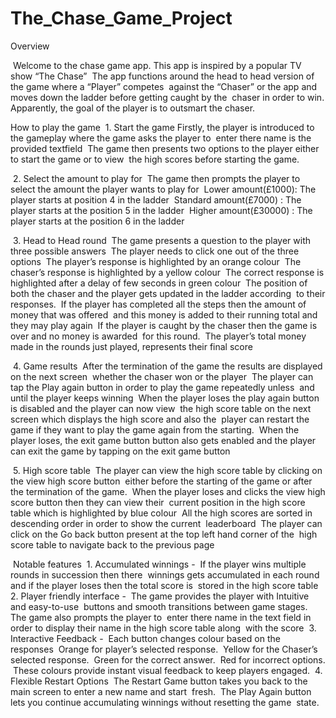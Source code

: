 # The_Chase_Game_Project

Overview‬

‭ Welcome to the chase game app. This app is inspired by a popular TV show “The Chase”‬
‭ The app functions around the head to head version of the game where a “Player” competes‬
‭ against the “Chaser” or the app and moves down the ladder before getting caught by the‬
‭ chaser in order to win. Apparently, the goal of the player is to outsmart the chaser.‬

‭How to play the game‬
‭ 1.‬‭ Start the game‬
 Firstly, the player is introduced to the gameplay where the game asks the player to‬
‭ enter there name is the provided textfield‬
‬‭ The game then presents two options to the player either to start the game or to view‬
‭ the high scores before starting the game.‬

‭ 2.‬‭ Select the amount to play for‬
‭ The game then prompts the player to select the amount the player wants to play for‬
‬‭ Lower amount(£1000):‬‭ The player starts at position 4 in the ladder‬
‬‭ Standard amount(£7000)‬‭ : The player starts at the position 5 in the ladder‬
‬‭ Higher amount(£30000)‬‭ : The player starts at the position 6 in the ladder‬

‭ 3.‬‭ Head to Head round‬
‬‭ The game presents a question to the player with three possible answers‬
‬‭ The player needs to click one out of the three options‬
‬‭ The player’s response is highlighted by an orange colour‬
‬‭ The chaser’s response is highlighted by a yellow colour‬
‬‭ The correct response is highlighted after a delay of few seconds in green colour‬
‬‭ The position of both the chaser and the player gets updated in the ladder according‬
‭ to their responses.‬
‬‭ If the player has completed all the steps then the amount of money that was offered‬
‭ and this money is added to their running total and they may play again‬
‬‭ If the player is caught by the chaser then the game is over and no money is awarded‬
‭ for this round.‬
‬‭ The player’s total money made in the rounds just played, represents their final score‬

‭ 4.‬‭ Game results‬
‬‭ After the termination of the game the results are displayed on the next screen‬
‭ whether the chaser won or the player‬
‬‭ The player can tap the Play again button in order to play the game repeatedly unless‬
‭ and until the player keeps winning‬
‬‭ When the player loses the play again button is disabled and the player can now view‬
‭ the high score table on the next screen which displays the high score and also the‬
‭ player can restart the game if they want to play the game again from the starting.‬
‬‭ When the player loses, the exit game button button also gets enabled and the player‬
‭ can exit the game by tapping on the exit game button‬

‭ 5.‬‭ High score table‬
‬‭ The player can view the high score table by clicking on the view high score button‬
‭ either before the starting of the game or after the termination of the game.‬
‬‭ When the player loses and clicks the view high score button then they can view their‬
‭ current position in the high score table which is highlighted by blue colour‬
‬‭ All the high scores are sorted in descending order in order to show the current‬
‭ leaderboard‬
‬‭ The player can click on the Go back button present at the top left hand corner of the‬
‭ high score table to navigate back to the previous page‬

‭ Notable features‬
‭ 1.‬‭ Accumulated winnings -
‬‭ If the player wins multiple rounds in succession then there‬
‭ winnings gets accumulated in each round and if the player loses then the total score is‬
‭ stored in the high score table‬
‭ 2.‬‭ Player friendly interface -
‬‭ The game provides the player with Intuitive and easy-to-use‬
‭ buttons and smooth transitions between game stages. The game also prompts the player to‬
‭ enter there name in the text field in order to display their name in the high score table along‬
‭ with the score‬
‭ 3.‬‭ Interactive Feedback -
‬‭ Each button changes colour based on the responses‬
‭ Orange for player’s selected response.‬
‭ Yellow for the Chaser’s selected response.‬
‭ Green for the correct answer.‬
‭ Red for incorrect options.‬
‭ These colours provide instant visual feedback to keep players engaged.‬
‭ 4.‬‭ Flexible Restart Options‬
‭ The Restart Game button takes you back to the main screen to enter a new name and start‬
‭ fresh.‬
‭ The Play Again button lets you continue accumulating winnings without resetting the game‬
‭ state.‬
